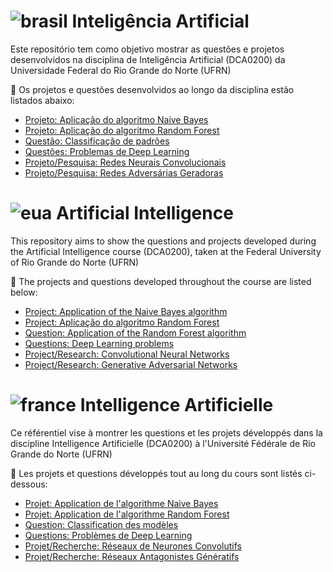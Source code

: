 # ![brasil](https://upload.wikimedia.org/wikipedia/commons/thumb/0/05/Flag_of_Brazil.svg/22px-Flag_of_Brazil.svg.png) Inteligência Artificial
Este repositório tem como objetivo mostrar as questões e projetos desenvolvidos na disciplina de Inteligência Artificial (DCA0200) da Universidade Federal do Rio Grande do Norte (UFRN)

:file_folder: Os projetos e questões desenvolvidos ao longo da disciplina estão listados abaixo:
- [Projeto: Aplicação do algoritmo Naive Bayes](https://github.com/marianabritoazevedo/artificial-intelligence/tree/main/Naive_Bayes) 
- [Projeto: Aplicação do algoritmo Random Forest](https://github.com/marianabritoazevedo/artificial-intelligence/tree/main/Random_Forest) 
- [Questão: Classificação de padrões](https://github.com/marianabritoazevedo/artificial-intelligence/tree/main/Classificacao_Padroes) 
- [Questões: Problemas de Deep Learning](https://github.com/marianabritoazevedo/artificial-intelligence/tree/main/Questoes_U2) 
- [Projeto/Pesquisa: Redes Neurais Convolucionais](https://github.com/marianabritoazevedo/artificial-intelligence/tree/main/Redes_Convolucionais) 
- [Projeto/Pesquisa: Redes Adversárias Geradoras](https://github.com/marianabritoazevedo/artificial-intelligence/tree/main/Redes_Adversarias) 

# ![eua](https://upload.wikimedia.org/wikipedia/commons/thumb/a/a4/Flag_of_the_United_States.svg/22px-Flag_of_the_United_States.svg.png) Artificial Intelligence
This repository aims to show the questions and projects developed during the Artificial Intelligence course (DCA0200), taken at the Federal University of Rio Grande do Norte (UFRN)

:file_folder: The projects and questions developed throughout the course are listed below:
- [Project: Application of the Naive Bayes algorithm](https://github.com/marianabritoazevedo/artificial-intelligence/tree/main/Naive_Bayes) 
- [Project: Aplicação do algoritmo Random Forest](https://github.com/marianabritoazevedo/artificial-intelligence/tree/main/Random_Forest) 
- [Question: Application of the Random Forest algorithm](https://github.com/marianabritoazevedo/artificial-intelligence/tree/main/Classificacao_Padroes)
- [Questions: Deep Learning problems](https://github.com/marianabritoazevedo/artificial-intelligence/tree/main/Questoes_U2) 
- [Project/Research: Convolutional Neural Networks](https://github.com/marianabritoazevedo/artificial-intelligence/tree/main/Redes_Convolucionais) 
- [Project/Research: Generative Adversarial Networks](https://github.com/marianabritoazevedo/artificial-intelligence/tree/main/Redes_Adversarias) 

# ![france](https://upload.wikimedia.org/wikipedia/commons/thumb/c/c3/Flag_of_France.svg/22px-Flag_of_France.svg.png) Intelligence Artificielle
Ce référentiel vise à montrer les questions et les projets développés dans la discipline Intelligence Artificielle (DCA0200) à l'Université Fédérale de Rio Grande do Norte (UFRN)

:file_folder: Les projets et questions développés tout au long du cours sont listés ci-dessous:
- [Projet: Application de l'algorithme Naive Bayes](https://github.com/marianabritoazevedo/artificial-intelligence/tree/main/Naive_Bayes) 
- [Projet: Application de l'algorithme Random Forest](https://github.com/marianabritoazevedo/artificial-intelligence/tree/main/Random_Forest) 
- [Question: Classification des modèles](https://github.com/marianabritoazevedo/artificial-intelligence/tree/main/Classificacao_Padroes) 
- [Questions: Problèmes de Deep Learning](https://github.com/marianabritoazevedo/artificial-intelligence/tree/main/Questoes_U2) 
- [Projet/Recherche: Réseaux de Neurones Convolutifs](https://github.com/marianabritoazevedo/artificial-intelligence/tree/main/Redes_Convolucionais) 
- [Projet/Recherche: Réseaux Antagonistes Génératifs](https://github.com/marianabritoazevedo/artificial-intelligence/tree/main/Redes_Adversarias) 

